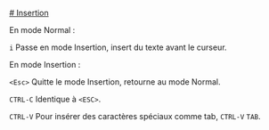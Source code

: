 [# Insertion](#Insertion)

En mode Normal :

`i`       Passe en mode Insertion, insert du texte avant le curseur.


En mode Insertion :

`<Esc>`   Quitte le mode Insertion, retourne au mode Normal.

`CTRL-C`  Identique à `<ESC>`.

`CTRL-V`  Pour insérer des caractères spéciaux comme tab, `CTRL-V` `TAB`.

